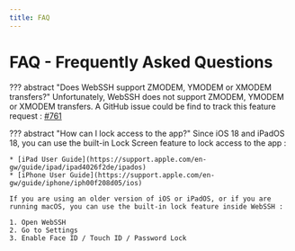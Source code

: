 ```yaml
---
title: FAQ
---
```


# FAQ - Frequently Asked Questions
??? abstract "Does WebSSH support ZMODEM, YMODEM or XMODEM transfers?"
    Unfortunately, WebSSH does not support ZMODEM, YMODEM or XMODEM transfers.
    A GitHub issue could be find to track this feature request : [#761](https://github.com/isontheline/pro.webssh.net/issues/761)

??? abstract "How can I lock access to the app?"
    Since iOS 18 and iPadOS 18, you can use the built-in Lock Screen feature to lock access to the app :

    * [iPad User Guide](https://support.apple.com/en-gw/guide/ipad/ipad4026f2de/ipados)
    * [iPhone User Guide](https://support.apple.com/en-gw/guide/iphone/iph00f208d05/ios)

    If you are using an older version of iOS or iPadOS, or if you are running macOS, you can use the built-in lock feature inside WebSSH :

    1. Open WebSSH
    2. Go to Settings
    3. Enable Face ID / Touch ID / Password Lock
